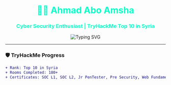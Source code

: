 <h1 align="center" style="color:#00ffc8;">👨‍💻 Ahmad Abo Amsha</h1>
<h3 align="center" style="color:#00ffc8;">Cyber Security Enthusiast | TryHackMe Top 10 in Syria</h3>

<p align="center">
  <img src="https://readme-typing-svg.demolab.com?font=Fira+Code&weight=600&size=24&pause=1000&color=00FFC8&center=true&vCenter=true&width=900&lines=TryHackMe+Top+10+in+Syria;180%2B+Rooms+Completed;SOC+L1%2C+SOC+L2%2C+Jr+PenTester;Defending+and+Attacking+the+Digital+World" alt="Typing SVG" />
</p>

---

### 🛡️ TryHackMe Progress
```diff
+ Rank: Top 10 in Syria
+ Rooms Completed: 180+
+ Certificates: SOC L1, SOC L2, Jr PenTester, Pre Security, Web Fundamentals
